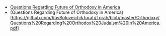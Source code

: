 * [Questions Regarding Future of Orthodoxy in America](https://github.com/RavSoloveichikTorah/Torah/blob/master/Articles%20On%20Orthodocy/Questions%20Regarding%20Orthodox%20Judaism%20in%20America.md)
* (Questions Regarding Future of Orthodoxy in America)[https://github.com/RavSoloveichikTorah/Torah/blob/master/Orthodoxy/Questions%20Regarding%20Orthodox%20Judaism%20in%20America.pdf]
